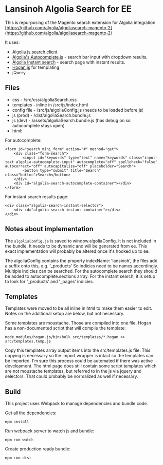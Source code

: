 # Lansinoh Algolia Search for EE

This is repurposing of the Magento search extension for Algolia integration [https://github.com/algolia/algoliasearch-magento-2](https://github.com/algolia/algoliasearch-magento-2)

It uses:
* [Algolia js search client](https://github.com/algolia/algoliasearch-client-javascript)
* [Algolia's Autocomplete.js](https://github.com/algolia/autocomplete.js) - search bar input with dropdown results.
* [Algolia Instant search](https://community.algolia.com/instantsearch.js/documentation/#introduction) - search page with instant results.
* [Hogan.js](https://github.com/twitter/hogan.js) for templating
* jQuery

## Files
* css - /src/css/algoliaSearch.css
* templates - inline in /src/js/index.html
* config file - /src/js/algoliaConfig.js (needs to be loaded before js)
* js (prod) - /dist/algoliaSearch.bundle.js
* js (dev) - /assets/algoliaSearch.bundle.js (has debug on so autocomplete stays open)
* html:

For autocomplete:
```
<form id="search_mini_form" action="#" method="get">
    <div class="form-search">
        <input id="keywords" type="text" name="keywords" class="input-text algolia-autocomplete-input" autocomplete="off" spellcheck="false" autocorrect="off" autocapitalize="off" placeholder="Search">
        <button type="submit" title="Search" class="button">Search</button>
    </div>
    <div id="algolia-search-autocomplete-container"></div>
</form>
```

For instant search results page:
```
<div class="algolia-search-instant-selector">
    <div id="algolia-search-instant-container"></div>
</div>
```

## Notes about implementation
The `algoliaConfig.js` is saved to window.algoliaConfig. It is not included in the bundle. It needs to be dynamic and will be generated from ee. This exact implementation will probably be altered once it's hooked up to ee.

The algoliaConfig contains the property indexName: 'lansinoh', the files add a suffix onto this, e.g. '\_products' So indicies need to be names accordingly. Multiple indicies can be searched. For the autocomplete search they should be added to autocomplete.sections array. For the instant search, it is setup to look for '\_products' and '\_pages' indicies. 

## Templates

Templates were moved to be all inline in html to make them easier to edit. Notes on the additional setup are below, but not necessary.

Some templates are moustache. Those are compiled into one file. Hogan has a non-documented script that will compile the template:

```
node_modules/hogan.js/bin/hulk src/templates/*.hogan >> src/templates.temp.js
```

Copy this templates array output items into the src/templates.js file. This copying is necessary so the import wrapper is intact so the templates can be imported. I'm sure this process could be automated if there was active development. The html page does still contain some script templates which are not moustache templates, but referred to in the js via jquery and selectors. That could probably be normalized as well if necessary.

## Build
This project uses Webpack to manage dependencies and bundle code.

Get all the dependencies:
```
npm install
```

Run webpack server to watch js and bundle:
```
npm run watch
```

Create production ready bundle:
```
npm run dist
```

